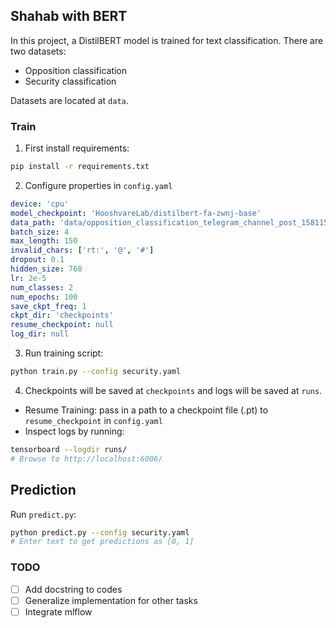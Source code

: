## Shahab with BERT

In this project, a DistilBERT model is trained for text classification. There are two datasets:

- Opposition classification
- Security classification

Datasets are located at `data`.

### **Train**
1. First install requirements:
```bash
pip install -r requirements.txt
```

2. Configure properties in `config.yaml`
```yaml
device: 'cpu'
model_checkpoint: 'HooshvareLab/distilbert-fa-zwnj-base'
data_path: 'data/opposition_classification_telegram_channel_post_1581158577_half_vector_w10_d100_top_text_based_tlg'
batch_size: 4
max_length: 150
invalid_chars: ['rt:', '@', '#']
dropout: 0.1
hidden_size: 768
lr: 2e-5
num_classes: 2
num_epochs: 100
save_ckpt_freq: 1
ckpt_dir: 'checkpoints'
resume_checkpoint: null
log_dir: null

```

3. Run training script:
```bash
python train.py --config security.yaml
```

4. Checkpoints will be saved at `checkpoints` and logs will be saved at `runs`.
- Resume Training: pass in a path to a checkpoint file (.pt) to `resume_checkpoint` in `config.yaml`
- Inspect logs by running:
```bash
tensorboard --logdir runs/
# Browse to http://localhost:6006/
```

## Prediction
Run `predict.py`:
```bash
python predict.py --config security.yaml
# Enter text to get predictions as [0, 1]
```

### TODO
- [ ] Add docstring to codes
- [ ] Generalize implementation for other tasks
- [ ] Integrate mlflow
